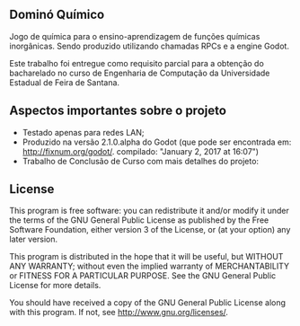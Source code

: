 
## Dominó Químico

Jogo de química para o ensino-aprendizagem de funções químicas inorgânicas. Sendo produzido utilizando chamadas RPCs e a engine Godot.

Este trabalho foi entregue como requisito parcial para a obtenção do bacharelado no curso de Engenharia de Computação da Universidade Estadual de Feira de Santana.


## Aspectos importantes sobre o projeto

- Testado apenas para redes LAN;
- Produzido na versão 2.1.0.alpha do Godot (que pode ser encontrada em: http://fixnum.org/godot/. compilado: "January 2, 2017 at 16:07")
- Trabalho de Conclusão de Curso com mais detalhes do projeto: <link colegiado>


## License

This program is free software: you can redistribute it and/or modify
it under the terms of the GNU General Public License as published by
the Free Software Foundation, either version 3 of the License, or
(at your option) any later version.

This program is distributed in the hope that it will be useful,
but WITHOUT ANY WARRANTY; without even the implied warranty of
MERCHANTABILITY or FITNESS FOR A PARTICULAR PURPOSE.  See the
GNU General Public License for more details.

You should have received a copy of the GNU General Public License
along with this program.  If not, see <http://www.gnu.org/licenses/>.
